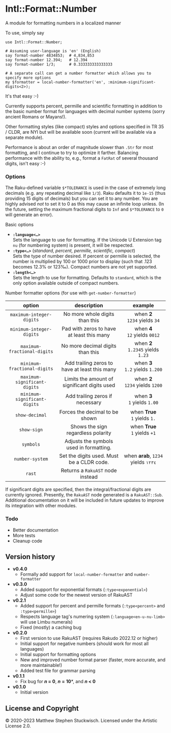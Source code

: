 # Intl::Format::Number
A module for formatting numbers in a localized manner

To use, simply say

```
use Intl::Format::Number;

# Assuming user-language is 'en' (English)
say format-number 4834853;  # 4,834,853
say format-number 12.394;   # 12.394
say format-number 1/3;      # 0.333333333333333

# A separate call can get a number formatter which allows you to specify more options
my $formatter = local-number-formatter('en', :minimum-significant-digits<2>); 
```

It's that easy :-)

Currently supports percent, permille and scientific formatting in addition to the basic number format for languages with decimal number systems (sorry ancient Romans or Mayans!).

Other formatting styles (like compact) styles and options specified in TR 35 / CLDR, are NYI but will be available soon (current will be available via a separate module).

Performance is about an order of magnitude slower than `.Str` for most formatting, and I continue to try to optimize it farther.
Balancing performance with the ability to, e.g., format a `FatRat` of several thousand digits, isn't easy :-) 

### Options

The Raku-defined variable `$*TOLERANCE` is used in the case of extremely long decimals (e.g. any repeating decimal like `1/3`).
Raku defaults it to `1e-15` (thus providing 15 digits of decimals) but you can set it to any number.
You are highly advised *not* to set it to 0 as this may cause an infinite loop unless.
(In the future, setting the maximum fractional digits to `Inf` and `$*TOLERANCE` to `0` will generate an error).

Basic options
 * **`:language<…>`**  
 Sets the language to use for formatting.  If the Unicode U Extension tag `nu` (for numbering system) is present, it will be respected.  
 * **`:type<…>`** (*standard, percent, permille, scientific, compact*)  
 Sets the type of number desired.  If percent or permille is selected, the number is multiplied by 100 or 1000 prior to display (such that .123 becomes 12.3% or 123‰). Compact numbers are not yet supported.
 * **`:length<…>`**  
 Sets the length to use for formatting.  Defaults to `standard`, which is the only option available outside of compact numbers.
 
  
Number formatter options (for use with `get-number-formatter`)

|            option            |                  description                  |               example                |
|:----------------------------:|:---------------------------------------------:|:------------------------------------:|
|   `maximum-integer-digits`   |        No more whole digits than this         |  when **2** <br>`1234` yields `34`   |
|   `minimum-integer-digits`   |   Pad with zeros to have at least this many   |   when **4**<br>`12` yields `0012`   |
| `maximum-fractional-digits`  |       No more decimal digits than this        | when **2**<br>`1.2345` yields `1.23` |
| `minimum-fractional-digits`  | Add trailing zeros to have at least this many |  when **3**<br>`1.2` yields `1.200`  |
| `maximum-significant-digits` | Limits the amount of significant digits used  |  when **2**<br>`1234` yields `1200`  |
| `minimum-significant-digits` |        Add trailing zeros if necessary        |   when **3**<br>`1` yields `1.00`    |
|        `show-decimal`        |        Forces the decimal to be shown         |   when **True**<br>`1` yields `1.`   |
|         `show-sign`          |      Shows the sign regardless polarity       |   when **True**<br>`1` yields `+1`   |
|          `symbols`           |    Adjusts the symbols used in formatting.    |                                      |
|       `number-system`        |   Set the digits used. Must be a CLDR code.   | when **arab**, `1234` yields  `١٢٣٤` |
|            `rast`            |      Returns a `RakuAST` node instead         |                                      |

If significant digits are specified, then the integral/fractional digits are currently ignored.
Presently, the `RakuAST` node generated is a `RakuAST::Sub`.  Additional documentation on it will
be included in future updates to improve its integration with other modules.

### Todo
  * Better documentation
  * More tests
  * Cleanup code
  
## Version history
  * **v0.4.0**
    * Formally add support for `local-number-formatter` and `number-formatter`
  * **v0.3.0**
    * Added support for exponential formats (`:type<exponential>`)
    * Adjust some code for the newest version of RakuAST
  * **v0.2.1**
    * Added support for percent and permille formats (`:type<percent>` and `:type<permille>`)
    * Respects language tag's numering system (`:language<en-u-nu-limb>` will use Limbu numerals)
    * Fixed (mostly) a caching bug
  * **v0.2.0**
    * First version to use RakuAST (requires Rakudo 2022.12 or higher)
    * Initial support for negative numbers (should work for most all languages)
    * Initial support for formatting options
    * New and improved number format parser (faster, more accurate, and more maintainable!)
    * Added test file for grammar parsing
  * **v0.1.1**
    * Fix bug for ***n* = 0**, ***n*** **=** **10*ˣ***, and ***n* < 0**
  * **v0.1.0**
    * Initial version

## License and Copyright
© 2020-2023 Matthew Stephen Stuckwisch.
Licensed under the Artistic License 2.0.